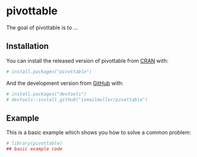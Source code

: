 
<!-- README.md is generated from README.Rmd. Please edit that file -->

# pivottable

<!-- badges: start -->

<!-- badges: end -->

The goal of pivottable is to …

## Installation

You can install the released version of pivottable from
[CRAN](https://CRAN.R-project.org) with:

``` r
# install.packages("pivottable")
```

And the development version from [GitHub](https://github.com/) with:

``` r
# install.packages("devtools")
# devtools::install_github("ismailmuller/pivottable")
```

## Example

This is a basic example which shows you how to solve a common problem:

``` r
# library(pivottable)
## basic example code
```

